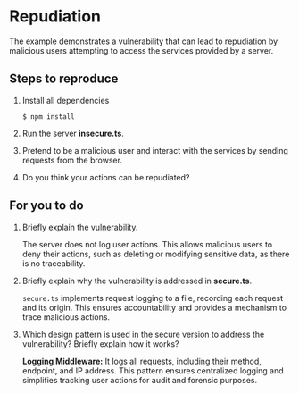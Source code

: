 # Repudiation

The example demonstrates a vulnerability that can lead to repudiation by malicious users attempting to access the services provided by a server.

## Steps to reproduce

1. Install all dependencies

    `$ npm install`

2. Run the server __insecure.ts__.

3. Pretend to be a malicious user and interact with the services by sending requests from the browser.

4. Do you think your actions can be repudiated?

## For you to do

1. Briefly explain the vulnerability.

   The server does not log user actions. This allows malicious users to deny their actions, such as deleting or modifying sensitive data, as there is no traceability.

2. Briefly explain why the vulnerability is addressed in __secure.ts__.

   `secure.ts` implements request logging to a file, recording each request and its origin. This ensures accountability and provides a mechanism to trace malicious actions.

3. Which design pattern is used in the secure version to address the vulnerability? Briefly explain how it works?

   **Logging Middleware:** It logs all requests, including their method, endpoint, and IP address. This pattern ensures centralized logging and simplifies tracking user actions for audit and forensic purposes.
